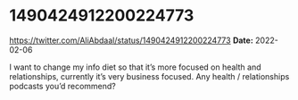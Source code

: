 # 1490424912200224773
https://twitter.com/AliAbdaal/status/1490424912200224773
**Date:** 2022-02-06

I want to change my info diet so that it’s more focused on health and relationships, currently it’s very business focused. Any health / relationships podcasts you’d recommend?
